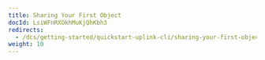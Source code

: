 ```yaml
---
title: Sharing Your First Object
docId: LsiWFnRXOkhMuKjQhKbh3
redirects:
  - /dcs/getting-started/quickstart-uplink-cli/sharing-your-first-object
weight: 10
---
```


[](docId:TbMdOGCAXNWyPpQmH6EOq)

[](docId:Ch4vLynsEqyT2-3qDEBiy)

[](docId:R8OfnPylILOIrkpc187Xx)

[](docId:-exN7OdOvfn9G84MTL0d9)
